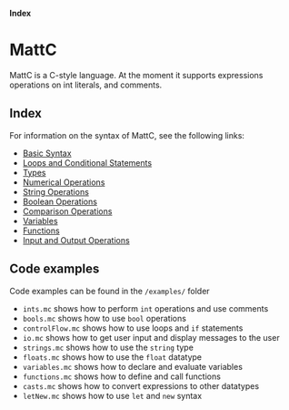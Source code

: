 **Index**

# MattC
MattC is a C-style language. At the moment it supports expressions operations on int literals, and comments.

## Index
For information on the syntax of MattC, see the following links:
* [Basic Syntax](basicSyntax)
* [Loops and Conditional Statements](loopsConditionalStatements)
* [Types](types)
* [Numerical Operations](numericalOperations)
* [String Operations](stringOperations)
* [Boolean Operations](booleanOperations)
* [Comparison Operations](comparisonOperations)
* [Variables](variables)
* [Functions](functions)
* [Input and Output Operations](ioOperations)

## Code examples
Code examples can be found in the `/examples/` folder
* `ints.mc` shows how to perform `int` operations and use comments
* `bools.mc` shows how to use `bool` operations
* `controlFlow.mc` shows how to use loops and `if` statements
* `io.mc` shows how to get user input and display messages to the user
* `strings.mc` shows how to use the `string` type
* `floats.mc` shows how to use the `float` datatype
* `variables.mc` shows how to declare and evaluate variables
* `functions.mc` shows how to define and call functions
* `casts.mc` shows how to convert expressions to other datatypes
* `letNew.mc` shows how to use `let` and `new` syntax